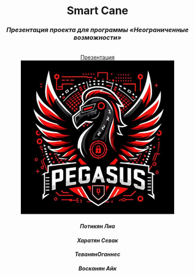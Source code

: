 <div align="center">
<h1>Smart Cane</h1>
<h3><i>Презентация проекта для программы «Неограниченные возможности»</i></h3>
  </br>
    <a href="https://github.com/L101111/smartcaneproject/blob/main/SmartCane.pptx">Презентация</a>
    </br>
<img src="logo.jpg" width="400px">


  <h4><i>Потикян Лиа</i></h4>
  <h4><i>Харатян Севак</i></h4>
    <h4><i>ТеванянОганнес</i></h4>
      <h4><i>Восканян Айк</i></h4>
  
</div>
